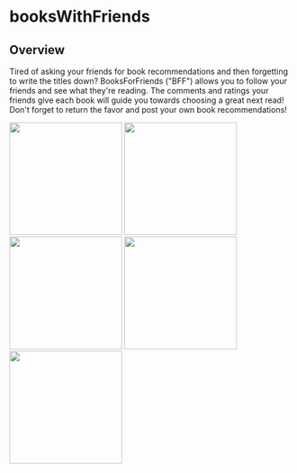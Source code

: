 # booksWithFriends

## Overview
Tired of asking your friends for book recommendations and then forgetting to write the titles down? BooksForFriends ("BFF") allows you to follow your friends and see what they're reading. The comments and ratings your friends give each book will guide you towards choosing a great next read! Don't forget to return the favor and post your own book recommendations!



<img src="https://cloud.githubusercontent.com/assets/20174612/21110345/d8604456-c06a-11e6-958a-8883684257f0.png" width = "200"> <img src="https://cloud.githubusercontent.com/assets/20174612/21110347/d86552ca-c06a-11e6-827b-fec38e1e080d.png" width = "200"> <img src="https://cloud.githubusercontent.com/assets/20174612/21110343/d85ecd88-c06a-11e6-90a2-7a616ea3676d.png" width = "200"> <img src="https://cloud.githubusercontent.com/assets/20174612/21110346/d864e844-c06a-11e6-992a-19cd6a43de1a.png" width = "200"> <img src="https://cloud.githubusercontent.com/assets/20174612/21110344/d85f4420-c06a-11e6-92b0-a8e94430015a.png" width = "200">
